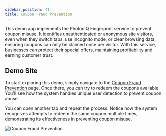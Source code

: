 ```yaml
---
sidebar_position: 41
title: Coupon Fraud Prevention
---
```


This demo app implements the PhotonIQ Fingerprint service to prevent coupon misuse. It identifies unauthenticated or anonymous site visitors, even when they switch tabs, use incognito mode, or clear browsing data, ensuring coupons can only be claimed once per visitor. With this service, businesses can protect their special offers, maintaining profitability and earning customer trust.

## Demo Site

To start exploring this demo, simply navigate to the [Coupon Fraud Prevention](https://coupon-fraud-prevention.macrometa.app/) page. Once there, you can try to redeem the coupons available. You'll see how the system handles unique user detection to prevent coupon abuse.

You can open another tab and repeat the process. Notice how the system recognizes attempts to redeem the same coupon multiple times, demonstrating its effectiveness in preventing coupon misuse.


![Coupon Fraud Prevention](/img/demos/coupon-fraud-prevention.png)